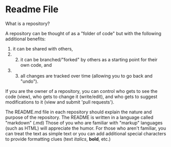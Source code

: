 Readme File
========

What is a repository?

A repository can be thought of as a "folder of code" but with the following additional benefits: 
1. it can be shared with others, 
2. 2. it can be branched/"forked" by others as a starting point for their own code, and 
3. 3. all changes are tracked over time (allowing you to go back and "undo").  

If you are the owner of a repository, you can control who gets to see the code (view), who gets to change it (write/edit), and who gets to suggest modifications to it (view and submit 'pull requests').

The README.md file in each repository should explain the nature and purpose of the repository.  The README is written in a language called "markdown" (.md)  Those of you who are familiar with "markup" languages (such as HTML) will appreciate the humor.  For those who aren't familiar, you can treat the text as simple text or you can add additional special characters to provide formatting clues (text _italics_, __bold__, etc.)
